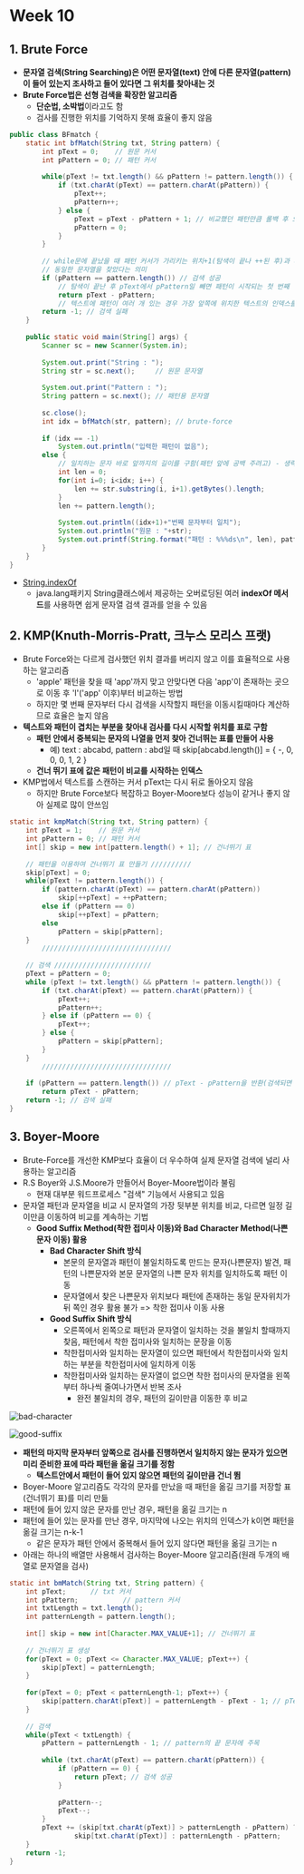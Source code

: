 # Week 10 

## 1. Brute Force 

* **문자열 검색(String Searching)은 어떤 문자열(text) 안에 다른 문자열(pattern)이 들어 있는지 조사하고 들어 있다면 그 위치를 찾아내는 것**
* **Brute Force법은 선형 검색을 확장한 알고리즘**
  * **단순법, 소박법**이라고도 함
  * 검사를 진행한 위치를 기억하지 못해 효율이 좋지 않음

```java
public class BFmatch {
	static int bfMatch(String txt, String pattern) {
		int pText = 0;    // 원문 커서
		int pPattern = 0; // 패턴 커서
		
		while(pText != txt.length() && pPattern != pattern.length()) {
			if (txt.charAt(pText) == pattern.charAt(pPattern)) {
				pText++;
				pPattern++;
			} else {
				pText = pText - pPattern + 1; // 비교했던 패턴만큼 롤백 후 오른쪽 이동
				pPattern = 0;
			}
		}
		
		// while문에 끝났을 때 패턴 커서가 가리키는 위치+1(탐색이 끝나 ++된 후)과 패턴의 길이가 동일하다면
		// 동일한 문자열을 찾았다는 의미
		if (pPattern == pattern.length()) // 검색 성공
			// 탐색이 끝난 후 pText에서 pPattern일 빼면 패턴이 시작되는 첫 번째 인덱스가 
			return pText - pPattern;
			// 텍스트에 패턴이 여러 개 있는 경우 가장 앞쪽에 위치한 텍스트의 인덱스를 반환
		return -1; // 검색 실패
	}
	
	public static void main(String[] args) {
		Scanner sc = new Scanner(System.in);
		
		System.out.print("String : ");
		String str = sc.next();     // 원문 문자열
		
		System.out.print("Pattern : ");
		String pattern = sc.next(); // 패턴용 문자열
		
		sc.close();
		int idx = bfMatch(str, pattern); // brute-force
		
		if (idx == -1) 
			System.out.println("입력한 패턴이 없음");
		else {
			// 일치하는 문자 바로 앞까지의 길이를 구함(패턴 앞에 공백 주려고) - 생략가능한 
			int len = 0;
			for(int i=0; i<idx; i++) {
				len += str.substring(i, i+1).getBytes().length;
			}
			len += pattern.length();
			
			System.out.println((idx+1)+"번째 문자부터 일치");
			System.out.println("원문 : "+str);
			System.out.printf(String.format("패턴 : %%%ds\n", len), pattern);
		}
	}
}
```

* [String.indexOf](https://docs.oracle.com/javase/8/docs/api/java/lang/String.html)
  * java.lang패키지 String클래스에서 제공하는 오버로딩된 여러 **indexOf 메서드**를 사용하면 쉽게 문자열 검색 결과를 얻을 수 있음

## 2. KMP(Knuth-Morris-Pratt, 크누스 모리스 프랫)

* Brute Force와는 다르게 검사했던 위치 결과를 버리지 않고 이를 효율적으로 사용하는 알고리즘
  * 'apple' 패턴을 찾을 때 'app'까지 맞고 안맞다면 다음 'app'이 존재하는 곳으로 이동 후 'l'('app' 이후)부터 비교하는 방법
  * 하지만 몇 번째 문자부터 다시 검색을 시작할지 패턴을 이동시킬때마다 계산하므로 효율은 높지 않음
* **텍스트와 패턴이 겹치는 부분을 찾아내 검사를 다시 시작할 위치를 표로 구함**
  * **패턴 안에서 중복되는 문자의 나열을 먼저 찾아 건너뛰는 표를 만들어 사용**
    * 예) text : abcabd, pattern : abd일 때 skip[abcabd.length()] = { -, 0, 0, 0, 1, 2 }
  * **건너 뛰기 표에 값은 패턴이 비교를 시작하는 인덱스**
* KMP법에서 텍스트를 스캔하는 커서 pText는 다시 뒤로 돌아오지 않음
  * 하지만 Brute Force보다 복잡하고 Boyer-Moore보다 성능이 같거나 좋지 않아 실제로 많이 안쓰임

```java
static int kmpMatch(String txt, String pattern) {
	int pText = 1;    // 원문 커서
	int pPattern = 0; // 패턴 커서
	int[] skip = new int[pattern.length() + 1]; // 건너뛰기 표
	
	// 패턴을 이용하여 건너뛰기 표 만들기 //////////
	skip[pText] = 0;
	while(pText != pattern.length()) {
		if (pattern.charAt(pText) == pattern.charAt(pPattern))
			skip[++pText] = ++pPattern;
		else if (pPattern == 0)
			skip[++pText] = pPattern;
		else
			pPattern = skip[pPattern];
	} 
        ////////////////////////////////
	
	// 검색 ////////////////////////
	pText = pPattern = 0;
	while (pText != txt.length() && pPattern != pattern.length()) {
		if (txt.charAt(pText) == pattern.charAt(pPattern)) {
			pText++;
			pPattern++;
		} else if (pPattern == 0) {
			pText++;
		} else {
			pPattern = skip[pPattern];
		}
	}
        ////////////////////////////////
	
	if (pPattern == pattern.length()) // pText - pPattern을 반환(검색되면 0)
		return pText - pPattern;
	return -1; // 검색 실패
}
```


## 3. Boyer-Moore

* Brute-Force를 개선한 KMP보다 효율이 더 우수하여 실제 문자열 검색에 널리 사용하는 알고리즘
* R.S Boyer와 J.S.Moore가 만들어서 Boyer-Moore법이라 불림
  * 현재 대부분 워드프로세스 "검색" 기능에서 사용되고 있음
* 문자열 패턴과 문자열을 비교 시 문자열의 가장 뒷부분 위치를 비교, 다르면 일정 길이만큼 이동하여 비교를 계속하는 기법
  * **Good Suffix Method(착한 접미사 이동)와 Bad Character Method(나쁜문자 이동) 활용**
    * **Bad Character Shift 방식**
      * 본문의 문자열과 패턴이 불일치하도록 만드는 문자(나쁜문자) 발견, 패턴의 나쁜문자와 본문 문자열의 나쁜 문자 위치를 일치하도록 패턴 이동
      * 문자열에서 찾은 나쁜문자 위치보다 패턴에 존재하는 동일 문자위치가 뒤 쪽인 경우 활용 불가 => 착한 접미사 이동 사용
    * **Good Suffix Shift 방식**
      * 오른쪽에서 왼쪽으로 패턴과 문자열이 일치하는 것을 불일치 할때까지 찾음, 패턴에서 착한 접미사와 일치하는 문장을 이동
      * 착한접미사와 일치하는 문자열이 있으면 패턴에서 착한접미사와 일치하는 부분을 착한접미사에 일치하게 이동
      * 착한접미사와 일치하는 문자열이 없으면 착한 접미사의 문자열을 왼쪽부터 하나씩 줄여나가면서 반복 조사
        * 완전 불일치의 경우, 패턴의 길이만큼 이동한 후 비교

![bad-character](https://github.com/younggeun0/DataStructureStudy/blob/master/week12/younggeun0/img/bad-character.jpg?raw=true)

![good-suffix](https://github.com/younggeun0/DataStructureStudy/blob/master/week12/younggeun0/img/good-suffix.jpg?raw=true)

* **패턴의 마지막 문자부터 앞쪽으로 검사를 진행하면서 일치하지 않는 문자가 있으면 미리 준비한 표에 따라 패턴을 옮길 크기를 정함**
  * **텍스트안에서 패턴이 들어 있지 않으면 패턴의 길이만큼 건너 뜀**
* Boyer-Moore 알고리즘도 각각의 문자를 만났을 때 패턴을 옮길 크기를 저장할 표(건너뛰기 표)를 미리 만듦
* 패턴에 들어 있지 않은 문자를 만난 경우, 패턴을 옮길 크기는 n
* 패턴에 들어 있는 문자를 만난 경우, 마지막에 나오는 위치의 인덱스가 k이면 패턴을 옮길 크기는 n-k-1
  * 같은 문자가 패턴 안에서 중복해서 들어 있지 않다면 패턴을 옮길 크기는 n
* 아래는 하나의 배열만 사용해서 검사하는 Boyer-Moore 알고리즘(원래 두개의 배열로 문자열을 검사)

```java
static int bmMatch(String txt, String pattern) {
	int pText; 		// txt 커서
	int pPattern;	        // pattern 커서
	int txtLength = txt.length();
	int patternLength = pattern.length();
	
	int[] skip = new int[Character.MAX_VALUE+1]; // 건너뛰기 표
	
	// 건너뛰기 표 생성
	for(pText = 0; pText <= Character.MAX_VALUE; pText++) {
		skip[pText] = patternLength;
	}
	
	for(pText = 0; pText < patternLength-1; pText++) {
		skip[pattern.charAt(pText)] = patternLength - pText - 1; // pText == patternLength - 1
	}
	
	// 검색
	while(pText < txtLength) {
		pPattern = patternLength - 1; // pattern의 끝 문자에 주목
		
		while (txt.charAt(pText) == pattern.charAt(pPattern)) {
			if (pPattern == 0) {
				return pText; // 검색 성공
			}
			
			pPattern--;
			pText--;
		}
		pText += (skip[txt.charAt(pText)] > patternLength - pPattern) ?
				skip[txt.charAt(pText)] : patternLength - pPattern;
	}
	return -1;
}
```

